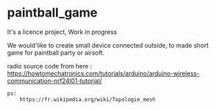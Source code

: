 # paintball_game

It's a licence project, Work in progress

We would'like to create small device connected outside, to made short game for paintball party or airsoft.


radio source code from here : 
    https://howtomechatronics.com/tutorials/arduino/arduino-wireless-communication-nrf24l01-tutorial/
    
    
    
    ps:
        https://fr.wikipedia.org/wiki/Topologie_mesh
